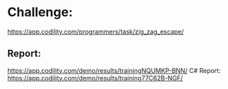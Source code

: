 ﻿# Challenge: 
https://app.codility.com/programmers/task/zig_zag_escape/

## Report:
https://app.codility.com/demo/results/trainingNQUMKP-BNN/
C# Report:  https://app.codility.com/demo/results/training77C62B-NGF/